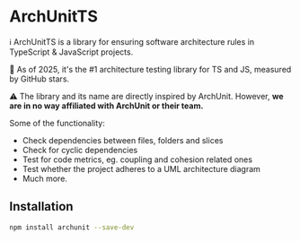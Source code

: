 # ArchUnitTS

ℹ️ ArchUnitTS is a library for ensuring software architecture rules in TypeScript & JavaScript projects.

💚 As of 2025, it's the #1 architecture testing library for TS and JS, measured by GitHub stars.

⚠️ The library and its name are directly inspired by ArchUnit. However, **we are in no way affiliated with ArchUnit or their team.**

Some of the functionality:

-   Check dependencies between files, folders and slices
-   Check for cyclic dependencies
-   Test for code metrics, eg. coupling and cohesion related ones
-   Test whether the project adheres to a UML architecture diagram
-   Much more.

## Installation

```bash
npm install archunit --save-dev
```
